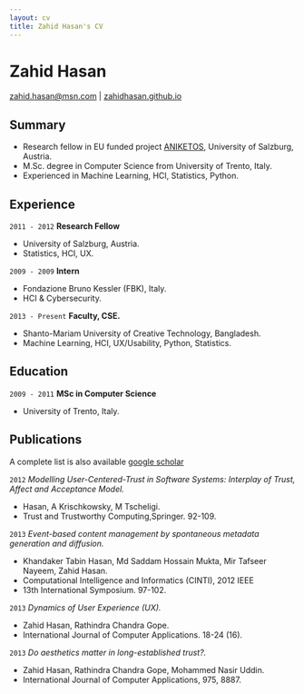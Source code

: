 ```yaml
---
layout: cv
title: Zahid Hasan's CV
---
```

# Zahid Hasan

<div id="webaddress">
<a href="zahidhasan.github.io">zahid.hasan@msn.com</a>
| <a href="">zahidhasan.github.io</a>
</div>


## Summary
- Research fellow in EU funded project [ANIKETOS](https://cordis.europa.eu/project/id/257930), University of Salzburg, Austria.
- M.Sc. degree in Computer Science from University of Trento, Italy.
- Experienced in Machine Learning, HCI, Statistics, Python.


<!--
### Specialized in

Human-Computer Interaction, User Experience, Usability, Machine Learning, Data Science, Statistics, Python.
-->


## Experience

`2011 - 2012`
__Research Fellow__
- University of Salzburg, Austria.
- Statistics, HCI, UX.

`2009 - 2009`
__Intern__
- Fondazione Bruno Kessler (FBK), Italy.
- HCI & Cybersecurity.

`2013 - Present`
__Faculty, CSE.__
- Shanto-Mariam University of Creative Technology, Bangladesh.
- Machine Learning, HCI, UX/Usability, Python, Statistics.


## Education

`2009 - 2011`
__MSc in Computer Science__
- University of Trento, Italy.

<!--
`2003 - 2007`
__BSc in Computer Science and Engineering__
- Stamford University, Bangladesh.
- CGPA: 3.89 (out of 4).

`1998 - 2000`
__Higher Secondary Certificate (HSC)__
- BAF Shaheen College Dhaka, Bangladesh.
- First Division star marks.

`1998 - 2000`
__Secondary School Certificate (SSC)__
- Pabna Zilla School, Pabna, Bangladesh.
- First Division star marks.


-->





## Publications

A complete list is also available [google scholar](https://scholar.google.com/citations?user=BRDOsusAAAAJ&hl=en&oi=ao)

`2012`
_Modelling User-Centered-Trust in Software Systems: Interplay of Trust, Affect and Acceptance Model._ 
- Hasan, A Krischkowsky, M Tscheligi. 
- Trust and Trustworthy Computing,Springer. 92-109.

`2013`
_Event-based content management by spontaneous metadata generation and diffusion._ 
- Khandaker Tabin Hasan, Md Saddam Hossain Mukta, Mir Tafseer Nayeem, Zahid Hasan. 
- Computational Intelligence and Informatics (CINTI), 2012 IEEE 
- 13th International Symposium. 97-102.

`2013`
_Dynamics of User Experience (UX)._ 
- Zahid Hasan, Rathindra Chandra Gope. 
- International Journal of Computer Applications. 18-24 (16).

`2013`
_Do aesthetics matter in long-established trust?._ 
- Zahid Hasan, Rathindra Chandra Gope, Mohammed Nasir Uddin. 
- International Journal of Computer Applications, 975, 8887.


<!-- ### Footer

Last updated: May 2020 -->


